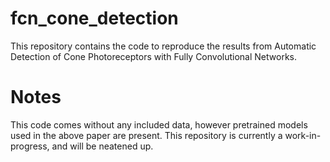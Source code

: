 # fcn_cone_detection
This repository contains the code to reproduce the results from Automatic Detection of Cone Photoreceptors with Fully Convolutional Networks.

# Notes
This code comes without any included data, however pretrained models used in the above paper are present. 
This repository is currently a work-in-progress, and will be neatened up.
